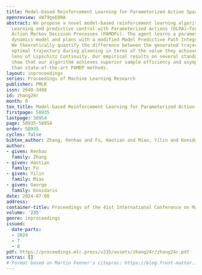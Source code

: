 ```yaml
---
title: Model-based Reinforcement Learning for Parameterized Action Spaces
openreview: xW79geE0RA
abstract: We propose a novel model-based reinforcement learning algorithm—Dynamics
  Learning and predictive control with Parameterized Actions (DLPA)—for Parameterized
  Action Markov Decision Processes (PAMDPs). The agent learns a parameterized-action-conditioned
  dynamics model and plans with a modified Model Predictive Path Integral control.
  We theoretically quantify the difference between the generated trajectory and the
  optimal trajectory during planning in terms of the value they achieved through the
  lens of Lipschitz Continuity. Our empirical results on several standard benchmarks
  show that our algorithm achieves superior sample efficiency and asymptotic performance
  than state-of-the-art PAMDP methods.
layout: inproceedings
series: Proceedings of Machine Learning Research
publisher: PMLR
issn: 2640-3498
id: zhang24r
month: 0
tex_title: Model-based Reinforcement Learning for Parameterized Action Spaces
firstpage: 58935
lastpage: 58954
page: 58935-58954
order: 58935
cycles: false
bibtex_author: Zhang, Renhao and Fu, Haotian and Miao, Yilin and Konidaris, George
author:
- given: Renhao
  family: Zhang
- given: Haotian
  family: Fu
- given: Yilin
  family: Miao
- given: George
  family: Konidaris
date: 2024-07-08
address:
container-title: Proceedings of the 41st International Conference on Machine Learning
volume: '235'
genre: inproceedings
issued:
  date-parts:
  - 2024
  - 7
  - 8
pdf: https://proceedings.mlr.press/v235/assets/zhang24r/zhang24r.pdf
extras: []
# Format based on Martin Fenner's citeproc: https://blog.front-matter.io/posts/citeproc-yaml-for-bibliographies/
---
```

